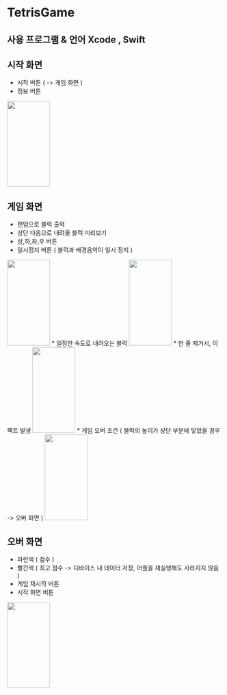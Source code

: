 # TetrisGame

## 사용 프로그램 & 언어 Xcode , Swift

## 시작 화면
* 시작 버튼 ( -> 게임 화면 )
* 정보 버튼
<img src="https://images.velog.io/images/everytime79/post/52568944-fa9e-405a-a733-6af4bbe638d6/Simulator%20Screen%20Shot%20-%20iPhone%2011%20Pro%20Max%20-%202020-12-29%20at%2022.07.02.png" width="100" height="200">

## 게임 화면
* 랜덤으로 블럭 출력
* 상단 다음으로 내려올 블럭 미리보기
* 상,하,좌,우 버튼
* 일시정지 버튼 ( 블럭과 배경음악이 일시 정지 )
<img src="https://images.velog.io/images/everytime79/post/9a674585-3fa8-44e9-81e8-2ddc2168ef42/Simulator%20Screen%20Shot%20-%20iPhone%2011%20Pro%20Max%20-%202020-12-29%20at%2022.07.12.png" width="100" height="200">
* 일정한 속도로 내려오는 블럭
<img src="https://images.velog.io/images/everytime79/post/d6aebb76-a0aa-4f79-8a07-9fc78bfeb8d9/Simulator%20Screen%20Shot%20-%20iPhone%2011%20Pro%20Max%20-%202020-12-29%20at%2022.07.42.png" width="100" height="200">
* 한 줄 제거시, 이펙트 발생
<img src="https://images.velog.io/images/everytime79/post/b9941cea-298b-4f78-82ae-055f70d1be33/Simulator%20Screen%20Shot%20-%20iPhone%2011%20Pro%20Max%20-%202020-12-29%20at%2022.08.19.png" width="100" height="200">
* 게임 오버 조건 ( 블럭의 높이가 상단 부분에 닿았을 경우 -> 오버 화면 )
<img src="https://images.velog.io/images/everytime79/post/df5ad9c8-8ac5-4b58-a0d5-42fcb7afd69f/Simulator%20Screen%20Shot%20-%20iPhone%2011%20Pro%20Max%20-%202020-12-29%20at%2022.08.31.png" width="100" height="200">


## 오버 화면
* 파란색 ( 점수 )
* 빨간색 ( 최고 점수 -> 디바이스 내 데이터 저장, 어플을 재실행해도 사라지지 않음 )
* 게임 재시작 버튼
* 시작 화면 버튼 
<img src="https://images.velog.io/images/everytime79/post/857203aa-ccb8-4c10-874e-56b3261136bd/Simulator%20Screen%20Shot%20-%20iPhone%2011%20Pro%20Max%20-%202020-12-29%20at%2022.08.35.png" width="100" height="200">



